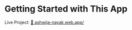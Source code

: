 # Getting Started with This App

Live Project: [🔗 ashwija-nayak.web.app/](https://ashwija-nayak.web.app/)
